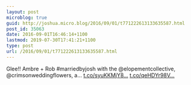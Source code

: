```yaml
---
layout: post
microblog: true
guid: http://joshua.micro.blog/2016/09/01/t771222613133635587.html
post_id: 35063
date: 2016-09-01T16:46:14+1100
lastmod: 2019-07-30T17:41:21+1100
type: post
url: /2016/09/01/t771222613133635587.html
---
```

Glee!! Ambre + Rob #marriedbyjosh with the @elopementcollective, @crimsonweddingflowers, a… [t.co/syuKKMjY8...](https://t.co/syuKKMjY8c) [t.co/qeHDYr98V...](https://t.co/qeHDYr98Vq)
